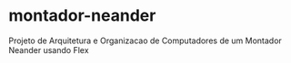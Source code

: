 # montador-neander
Projeto de Arquitetura e Organizacao de Computadores de um Montador Neander usando Flex
